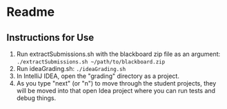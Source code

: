 # Readme

## Instructions for Use

1. Run extractSubmissions.sh with the blackboard zip file as an argument: `./extractSubmissions.sh ~/path/to/blackboard.zip`
2. Run ideaGrading.sh: `./ideaGrading.sh`
3. In IntelliJ IDEA, open the "grading" directory as a project. 
4. As you type "next" (or "n") to move through the student projects, they will be moved into that open Idea project where you can run tests and debug things. 
